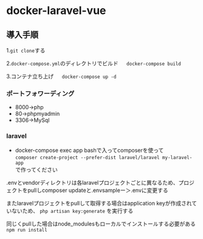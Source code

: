 # docker-laravel-vue

## 導入手順

1.```git clone```する

2.```docker-compose.yml```のディレクトリでビルド
　
 ```docker-compose build```

3.コンテナ立ち上げ
　
 ```docker-compose up -d```

### ポートフォワーディング

* 8000→php
* 80→phpmyadmin
* 3306→MySql


### laravel

* docker-compose exec app bashで入ってcomposerを使って
　<br>```composer create-project --prefer-dist laravel/laravel my-laravel-app```
  <br>で作ってください


.envとvendorディレクトリは各laravelプロジェクトごとに異なるため、プロジェクトをpullしcomposer updateと.envsampleー＞.envに変更する

またlaravelプロジェクトをpullして取得する場合はapplication keyが作成されていないため、
```php artisan key:generate```
を実行する

同じくpullした場合はnode_modulesもローカルでインストールする必要がある
```npm run install```
